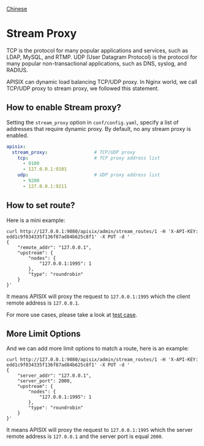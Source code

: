 <!--
#
# Licensed to the Apache Software Foundation (ASF) under one or more
# contributor license agreements.  See the NOTICE file distributed with
# this work for additional information regarding copyright ownership.
# The ASF licenses this file to You under the Apache License, Version 2.0
# (the "License"); you may not use this file except in compliance with
# the License.  You may obtain a copy of the License at
#
#     http://www.apache.org/licenses/LICENSE-2.0
#
# Unless required by applicable law or agreed to in writing, software
# distributed under the License is distributed on an "AS IS" BASIS,
# WITHOUT WARRANTIES OR CONDITIONS OF ANY KIND, either express or implied.
# See the License for the specific language governing permissions and
# limitations under the License.
#
-->

[Chinese](zh-cn/stream-proxy.md)

# Stream Proxy

TCP is the protocol for many popular applications and services, such as LDAP, MySQL, and RTMP. UDP (User Datagram Protocol) is the protocol for many popular non-transactional applications, such as DNS, syslog, and RADIUS.

APISIX can dynamic load balancing TCP/UDP proxy. In Nginx world, we call TCP/UDP proxy to stream proxy, we followed this statement.

## How to enable Stream proxy?

Setting the `stream_proxy` option in `conf/config.yaml`, specify a list of addresses that require dynamic proxy.
By default, no any stream proxy is enabled.

```yaml
apisix:
  stream_proxy:                 # TCP/UDP proxy
    tcp:                        # TCP proxy address list
      - 9100
      - 127.0.0.1:9101
    udp:                        # UDP proxy address list
      - 9200
      - 127.0.0.1:9211
```

## How to set route?

Here is a mini example:

```shell
curl http://127.0.0.1:9080/apisix/admin/stream_routes/1 -H 'X-API-KEY: edd1c9f034335f136f87ad84b625c8f1' -X PUT -d '
{
    "remote_addr": "127.0.0.1",
    "upstream": {
        "nodes": {
            "127.0.0.1:1995": 1
        },
        "type": "roundrobin"
    }
}'
```

It means APISIX will proxy the request to `127.0.0.1:1995` which the client remote address is `127.0.0.1`.

For more use cases, please take a look at [test case](../t/stream-node/sanity.t).

## More Limit Options

And we can add more limit options to match a route, here is an example:

```shell
curl http://127.0.0.1:9080/apisix/admin/stream_routes/1 -H 'X-API-KEY: edd1c9f034335f136f87ad84b625c8f1' -X PUT -d '
{
    "server_addr": "127.0.0.1",
    "server_port": 2000,
    "upstream": {
        "nodes": {
            "127.0.0.1:1995": 1
        },
        "type": "roundrobin"
    }
}'
```

It means APISIX will proxy the request to `127.0.0.1:1995` which the server remote address is `127.0.0.1` and the server port is equal `2000`.
